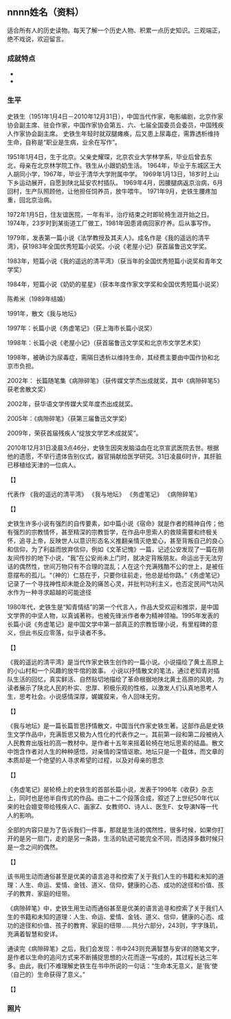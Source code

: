 ## nnnn姓名（资料）

适合所有人的历史读物。每天了解一个历史人物、积累一点历史知识。三观端正，绝不戏说，欢迎留言。  

### 成就特点

- ​
- ​


### 生平

史铁生（1951年1月4日－2010年12月31日），中国当代作家，电影编剧，北京作家协会副主席、驻会作家，中国作家协会第五、六、七届全国委员会委员，中国残疾人作家协会副主席。
史铁生年轻时就双腿瘫痪，后又患上尿毒症，需靠透析维持生命，自称是“职业是生病，业余在写作”。



1951年1月4日，生于北京。父亲史耀琛，北京农业大学林学系，毕业后曾去东北，母亲在北京林学院工作。铁生从小跟奶奶生活。
1964年，毕业于东城区王大人胡同小学，1967年，毕业于清华大学附属中学。
1969年1月13日，18岁时上山下乡运动展开，自愿到陕北延安农村插队。
1969年4月，因腰腿病返京治病，6月回村，生产队照顾他，让他担任饲养员，放牛喂牛。
1971年9月，史铁生腰疼加重，回北京治病。

1972年1月5日，住友谊医院，一年有半，治疗结束之时即轮椅生涯开始之日。
1974年，23岁时到某街道工厂做工，1981年因患肾病回家疗养。后从事写作。

1979年，发表第一篇小说《法学教授及其夫人》。成名作是《我的遥远的清平湾》，获1983年全国优秀短篇小说奖。小说《老屋小记》获首届鲁迅文学奖。

1983年，短篇小说《我的遥远的清平湾》（获当年的全国优秀短篇小说奖和青年文学奖）

1984年，短篇小说《奶奶的星星》（获本年度作家文学奖和全国优秀短篇小说奖）

陈希米（1989年结婚）

1991年，散文《我与地坛》

1997年：长篇小说《务虚笔记》（获上海市长篇小说奖）

1998年：长篇小说《老屋小记》（获首届鲁迅文学奖和北京市文学艺术奖）

1998年，被确诊为尿毒症，需隔日透析以维持生命，其经费主要由中国作协和北京市负担。

2002年：
长篇随笔集《病隙碎笔》（获传媒文学杰出成就奖，其中《病隙碎笔5》获老舍散文奖）

2002年，获华语文学传媒大奖年度杰出成就奖。

2005年：《病隙碎笔》（获第三届鲁迅文学奖）

2009年，荣获首届残疾人“绽放文学艺术成就奖”。

2010年12月31日凌晨3点46分，史铁生因突发脑溢血在北京宣武医院去世。根据他的遗愿，不举行遗体告别仪式，器官捐献给医学研究。31日凌晨6时许，其肝脏已移植给天津的一位病人。

【】

代表作	《我的遥远的清平湾》
《我与地坛》
《务虚笔记》
《病隙碎笔》

【】

史铁生许多小说有强烈的自传要素，如中篇小说《宿命》就是作者的精神自传；他有强烈的宗教情怀，甚至精深的宗教哲学，在作品中思索人的救赎需要和终极关怀，追寻上帝，反映世人以意识形态名义推翻亲情灭绝爱心，甚至背叛自己的良心和信仰，为了利益而放弃信仰，例如《文革记愧》一篇，记述公安发现了一篇在朋友间传抄的地下小说，“我”在公安尚未上门时，就决定背叛朋友。命运出于无法穷诘的偶然性，世间万物只有不合理的混乱；人在这个充满残酷不公的世上，是被任意摆布的孤儿。“（神的）仁慈在于，只要你往前走，他总是给你路。”《务虚笔记》记录了一个寻找神性却未能企及的痛苦心灵，并批判功利主义，也否定民间气功风水作为一种寻求超越的可能途径



1980年代，史铁生是“知青情结”的第一个代言人，作品大受欢迎和推崇，是中国文学界的中坚人物，以真诚著称，也被先锋派作者奉为精神领袖。1995年发表的长篇小说《务虚笔记》是中国文学中第一部真正的宗教哲理小说，有里程碑的意义，但此书反应零落，似乎读者不多。

【】

《我的遥远的清平湾》是当代作家史铁生创作的一篇小说。小说描绘了黄土高原上的小山村和一个风趣的放牛倌的故事。
小说以抒情散文的笔法，通过老知青对插队生活的回忆，真实鲜活、自然贴切地描绘了革命根据地陕北黄土高原的风貌，为读者展示了陕北人民的朴实、忠厚、积极乐观的性格，以激发人们认真地思考人生，思考社会。小说感情深厚，娓娓叙来，令人回味无穷。

【】

《我与地坛》是一篇长篇哲思抒情散文，中国当代作家史铁生著。这部作品是史铁生文学作品中，充满哲思又极为人性化的代表作之一。其前第一段和第二段被纳入人民教育出版社的高一教材中。是作者十五年来摇着轮椅在地坛思索的结晶。散文中饱含作者对人生的种种感悟，对亲情的深情讴歌。地坛只是一个载体，而文章的本质却是一个绝望的人寻求希望的过程，以及对母亲的思念

【】

《务虚笔记》是轮椅上的史铁生的首部长篇小说，发表于1996年《收获》杂志上，同时也是他半自传式的作品。由二十二个段落合成，叙述了上世纪50年代以来的社会嬗变带给残疾人C、画家Z、女教师O、诗人L、医生F、女导演N等一代人的影响。

全部的内容只是为了告诉我们一件事，那就是生活的偶然性，很多时候，如果你打开的是另一扇门，走的是另一条路，生活的轨迹可能完全不同，而选择多数时候只是一念之间的偶然。

【】

该书用生动而通俗甚至是优美的语言追寻和控索了关于我们人生的书籍和未知的道理：人生、命运、爱情、金钱、道义、信仰，健康的心态、成功的途径和价值、孩子的教育、家庭的纽带。

《病隙碎笔》中，史铁生用生动而通俗甚至是优美的语言追寻和控索了关于我们人生的书籍和未知的道理：人生、命运、爱情、金钱、道义、信仰，健康的心态、成功的途径和价值、孩子的教育、家庭的纽带……共分六部分，243则，字字珠玑，充满着智慧和安详。

通读完《病隙碎笔》之后，我们会发现：书中243则充满智慧与安详的随笔文字，是作者以生命的追问方式来不断捕捉思想的火花而逐一写成的，其过程长达三年多。由此，我们不难理解史铁生在书中所说的一句话：“生命本无意义，是‘我’使（自己的）生命获得了意义。”

【】

### 照片


